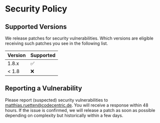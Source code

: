 # Security Policy

## Supported Versions

We release patches for security vulnerabilities. Which versions are eligible receiving such patches you see in the following list.

| Version | Supported          |
| ------- | ------------------ |
| 1.8.x   | :white_check_mark: |
| < 1.8   | :x:                |

## Reporting a Vulnerability

Please report (suspected) security vulnerabilities to matthias.ruetten@codecentric.de. You will receive a response within 48 hours.
If the issue is confirmed, we will release a patch as soon as possible depending on complexity but historically within a few days.
